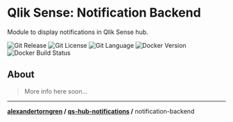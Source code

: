 # Qlik Sense: Notification Backend

Module to display notifications in Qlik Sense hub.

![Git Release][git-release] ![Git License][git-license] ![Git Language][git-lang] ![Docker Version][docker-version] ![Docker Build Status][docker-build]

## About

> More info here soon...

--------------------------------------------------------------------------------

**[alexandertorngren](https://github.com/alexandertorngren) / [qs-hub-notifications](../README) /** notification-backend

[company]: https://drakeanalytics.se
[docker-build]: https://img.shields.io/docker/build/alexandertorngren/qs-hub-notifications?style=flat-square
[docker-version]: https://img.shields.io/docker/v/alexandertorngren/qs-hub-notifications?style=flat-square
[fork]: https://img.shields.io/badge/Fork-Contribute!-blue?logo=github&style=social
[fork-url]: https://github.com/alexandertorngren/qs-hub-notifications/fork
[git-lang]: https://img.shields.io/github/languages/top/alexandertorngren/qs-hub-notifications?style=flat-square
[git-license]: https://img.shields.io/github/license/alexandertorngren/qs-hub-notifications?style=flat-square
[git-release]: https://img.shields.io/github/v/release/alexandertorngren/qs-hub-notifications?include_prereleases&style=flat-square
[linkedin]: https://img.shields.io/badge/LinkedIn-say%20hi!-blue?style=social&logo=linkedin
[linkedin-url]: https://linkedin.com/alexandertorngren
[logo]: https://static.wixstatic.com/media/07048e_750a4eb1857d47499ea5747143fbf43b~mv2.png/v1/fill/w_336,h_94,al_c,q_85,usm_0.66_1.00_0.01/drakeAnalytics_logo_trans.webp
[web]: https://qlikowl.com
